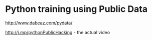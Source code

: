 # Python training using Public Data


http://www.dabeaz.com/pydata/

http://j.mp/pythonPublicHacking - the actual video
